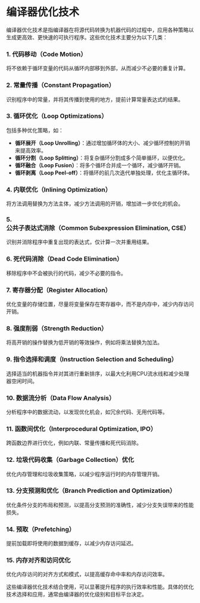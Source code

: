 # 编译器优化技术

编译器优化技术是指编译器在将源代码转换为机器代码的过程中，应用各种策略以生成更高效、更快速的可执行程序。这些优化技术主要分为以下几类：

### 1. **代码移动（Code Motion）**
将不依赖于循环变量的代码从循环内部移到外部，从而减少不必要的重复计算。

### 2. **常量传播（Constant Propagation）**
识别程序中的常量，并将其传播到使用的地方，提前计算常量表达式的结果。

### 3. **循环优化（Loop Optimizations）**
包括多种优化策略，如：
- **循环展开（Loop Unrolling）**：通过增加循环体的大小、减少循环控制的开销来提高效率。
- **循环分割（Loop Splitting）**：将复杂循环分割成多个简单循环，以便优化。
- **循环融合（Loop Fusion）**：将多个循环合并成一个循环，减少循环开销。
- **循环剥离（Loop Peel-off）**：将循环的前几次迭代单独处理，优化主循环体。

### 4. **内联优化（Inlining Optimization）**
将方法调用替换为方法主体，减少方法调用的开销，增加进一步优化的机会。

### 5. **公共子表达式消除（Common Subexpression Elimination, CSE）**
识别并消除程序中重复出现的表达式，仅计算一次并重用结果。

### 6. **死代码消除（Dead Code Elimination）**
移除程序中不会被执行的代码，减少不必要的指令。

### 7. **寄存器分配（Register Allocation）**
优化变量的存储位置，尽量将变量保存在寄存器中，而不是内存中，减少内存访问开销。

### 8. **强度削弱（Strength Reduction）**
将高开销的操作替换为低开销的等效操作，例如将乘法替换为加法。

### 9. **指令选择和调度（Instruction Selection and Scheduling）**
选择适当的机器指令并对其进行重新排序，以最大化利用CPU流水线和减少处理器空闲时间。

### 10. **数据流分析（Data Flow Analysis）**
分析程序中的数据流动，以发现优化机会，如冗余代码、无用代码等。

### 11. **函数间优化（Interprocedural Optimization, IPO）**
跨函数边界进行优化，例如内联、常量传播和死代码消除。

### 12. **垃圾代码收集（Garbage Collection）优化**
优化内存管理和垃圾收集策略，以减少程序运行时的内存管理开销。

### 13. **分支预测和优化（Branch Prediction and Optimization）**
优化条件分支的布局和预测，以提高分支预测的准确性，减少分支失误带来的性能损失。

### 14. **预取（Prefetching）**
提前加载即将使用的数据到缓存，以减少内存访问延迟。

### 15. **内存对齐和访问优化**
优化内存访问的对齐方式和模式，以提高缓存命中率和内存访问效率。

这些编译器优化技术结合使用，可以显著提升程序的执行效率和性能。具体的优化技术选择和应用，通常由编译器的优化级别和目标平台决定。